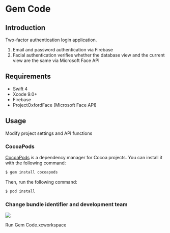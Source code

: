 # Gem Code

## Introduction
Two-factor authentication login application.
1. Email and password authentication via Firebase
2. Facial authentication verifies whether the database view and the current view are the same via Microsoft Face API

## Requirements
- Swift 4
- Xcode 9.0+
- Firebase
- ProjectOxfordFace (Microsoft Face API)

## Usage
Modify project settings and API functions

### CocoaPods

[CocoaPods](http://cocoapods.org) is a dependency manager for Cocoa projects. You can install it with the following command:

```bash
$ gem install cocoapods
```

Then, run the following command:

```bash
$ pod install
```

### Change bundle identifier and development team
<img src="https://firebasestorage.googleapis.com/v0/b/gem-ios-3a8e7.appspot.com/o/Project%20Settings.png?alt=media&token=6eaf3975-2424-46ac-b827-e42e53f9adbc">

Run Gem Code.xcworkspace
